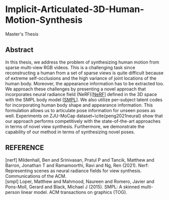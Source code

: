 # Implicit-Articulated-3D-Human-Motion-Synthesis
Master's Thesis
## Abstract 
In this thesis, we address the problem of synthesizing human motion from sparse multi-view RGB videos. This is a challenging task since reconstructing a human from a set of sparse views is quite difficult because of extreme self-occlusions and the high variance of joint locations of the human body. Moreover, the appearance information has to be extracted too. We approach these challenges by presenting a novel approach that incorporates neural radiance field (NeRF)[[NeRF]](#nerf) defined in the 3D space with the SMPL body model [[SMPL]](#smpl). We also utilize per-subject latent codes for incorporating human body shape and appearance information. This formulation allows us to articulate pose information for unseen poses as well. Experiments on ZJU-MoCap dataset~\cite{peng2021neural} show that our approach performs competitively with the state-of-the-art approaches in terms of novel view synthesis. Furthermore, we demonstrate the capability of our method in terms of synthesizing novel poses.





## REFERENCE
<a id="Nerf">[nerf]</a>
Mildenhall, Ben and Srinivasan, Pratul P and Tancik, Matthew and Barron, Jonathan T and Ramamoorthi, Ravi and Ng, Ren (2021).
Nerf: Representing scenes as neural radiance fields for view synthesis.
Communications of the ACM.<br>
<a id="SMPL">[smpl]</a>
Loper, Matthew and Mahmood, Naureen and Romero, Javier and Pons-Moll, Gerard and Black, Michael J (2015).
SMPL: A skinned multi-person linear model.
ACM transactions on graphics (TOG).<br>
